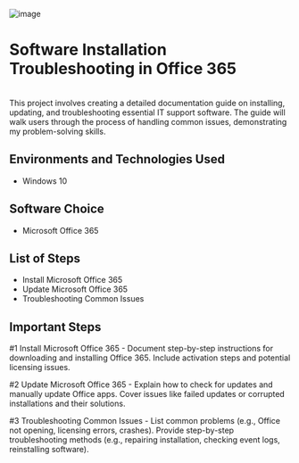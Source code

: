  ![image](https://github.com/user-attachments/assets/5d1f41a9-e3e7-4441-a67b-237c2c62df35)

<h1> Software Installation Troubleshooting in Office 365 </h1>
 <br /> This project involves creating a detailed documentation guide on installing, updating, and troubleshooting essential IT support software. The guide will walk users through the process of handling common issues, demonstrating my problem-solving skills.<br />


<h2>Environments and Technologies Used</h2>

- Windows 10

<h2> Software Choice </h2>

- Microsoft Office 365

<h2>List of Steps </h2>

- Install Microsoft Office 365
- Update Microsoft Office 365
- Troubleshooting Common Issues


<h2> Important Steps</h2>



#1 Install Microsoft Office 365 - Document step-by-step instructions for downloading and installing Office 365.
Include activation steps and potential licensing issues.




#2 Update Microsoft Office 365 - Explain how to check for updates and manually update Office apps.
Cover issues like failed updates or corrupted installations and their solutions.




#3 Troubleshooting Common Issues - List common problems (e.g., Office not opening, licensing errors, crashes).
Provide step-by-step troubleshooting methods (e.g., repairing installation, checking event logs, reinstalling software).
